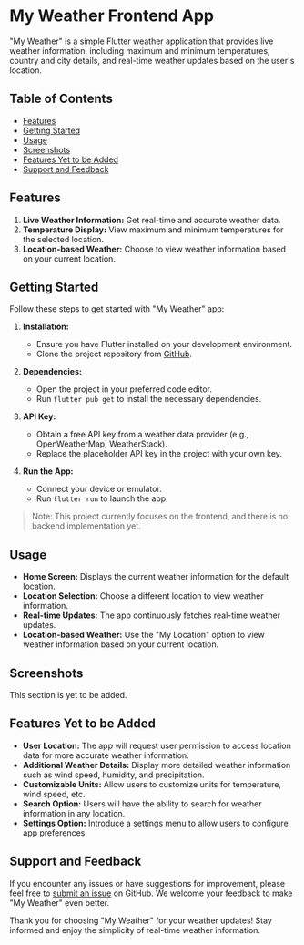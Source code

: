 # My Weather Frontend App

"My Weather" is a simple Flutter weather application that provides live weather information, including maximum and minimum temperatures, country and city details, and real-time weather updates based on the user's location.

## Table of Contents

- [Features](#features)
- [Getting Started](#getting-started)
- [Usage](#usage)
- [Screenshots](#screenshots)
- [Features Yet to be Added](#features-yet-to-be-added)
- [Support and Feedback](#support-and-feedback)

## Features

1. **Live Weather Information:** Get real-time and accurate weather data.
2. **Temperature Display:** View maximum and minimum temperatures for the selected location.
3. **Location-based Weather:** Choose to view weather information based on your current location.

## Getting Started

Follow these steps to get started with "My Weather" app:

1. **Installation:**
   - Ensure you have Flutter installed on your development environment.
   - Clone the project repository from [GitHub](https://github.com/Amitkumarkoli/my_weather.git).

2. **Dependencies:**
   - Open the project in your preferred code editor.
   - Run `flutter pub get` to install the necessary dependencies.

3. **API Key:**
   - Obtain a free API key from a weather data provider (e.g., OpenWeatherMap, WeatherStack).
   - Replace the placeholder API key in the project with your own key.

4. **Run the App:**
   - Connect your device or emulator.
   - Run `flutter run` to launch the app.

> Note: This project currently focuses on the frontend, and there is no backend implementation yet.

## Usage

- **Home Screen:** Displays the current weather information for the default location.
- **Location Selection:** Choose a different location to view weather information.
- **Real-time Updates:** The app continuously fetches real-time weather updates.
- **Location-based Weather:** Use the "My Location" option to view weather information based on your current location.

## Screenshots

This section is yet to be added.

## Features Yet to be Added

- **User Location:** The app will request user permission to access location data for more accurate weather information.
- **Additional Weather Details:** Display more detailed weather information such as wind speed, humidity, and precipitation.
- **Customizable Units:** Allow users to customize units for temperature, wind speed, etc.
- **Search Option:** Users will have the ability to search for weather information in any location.
- **Settings Option:** Introduce a settings menu to allow users to configure app preferences.



## Support and Feedback

If you encounter any issues or have suggestions for improvement, please feel free to [submit an issue](https://github.com/Amitkumarkoli/my_weather/issues) on GitHub. We welcome your feedback to make "My Weather" even better.

Thank you for choosing "My Weather" for your weather updates! Stay informed and enjoy the simplicity of real-time weather information.
